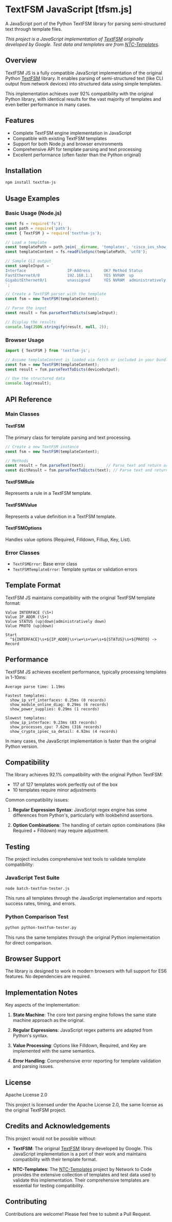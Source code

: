 # TextFSM JavaScript [tfsm.js]

A JavaScript port of the Python TextFSM library for parsing semi-structured text through template files.

*This project is a JavaScript implementation of [TextFSM](https://github.com/google/textfsm) originally developed by Google. Test data and templates are from [NTC-Templates](https://github.com/networktocode/ntc-templates).*

## Overview

TextFSM JS is a fully compatible JavaScript implementation of the original Python [TextFSM](https://github.com/google/textfsm) library. It enables parsing of semi-structured text (like CLI output from network devices) into structured data using simple templates.

This implementation achieves over 92% compatibility with the original Python library, with identical results for the vast majority of templates and even better performance in many cases.

## Features

- Complete TextFSM engine implementation in JavaScript
- Compatible with existing TextFSM templates
- Support for both Node.js and browser environments
- Comprehensive API for template parsing and text processing
- Excellent performance (often faster than the Python original)

## Installation

```bash
npm install textfsm-js
```

## Usage Examples

### Basic Usage (Node.js)

```javascript
const fs = require('fs');
const path = require('path');
const { TextFSM } = require('textfsm-js');

// Load a template
const templatePath = path.join(__dirname, 'templates', 'cisco_ios_show_ip_interface_brief.textfsm');
const templateContent = fs.readFileSync(templatePath, 'utf8');

// Sample CLI output
const sampleInput = `
Interface                  IP-Address      OK? Method Status                Protocol
FastEthernet0/0            192.168.1.1     YES NVRAM  up                    up
GigabitEthernet0/1         unassigned      YES NVRAM  administratively down down
`;

// Create a TextFSM parser with the template
const fsm = new TextFSM(templateContent);

// Parse the input
const result = fsm.parseTextToDicts(sampleInput);

// Display the results
console.log(JSON.stringify(result, null, 2));
```

### Browser Usage

```javascript
import { TextFSM } from 'textfsm-js';

// Assume templateContent is loaded via fetch or included in your bundle
const fsm = new TextFSM(templateContent);
const result = fsm.parseTextToDicts(deviceOutput);

// Use the structured data
console.log(result);
```

## API Reference

### Main Classes

#### TextFSM

The primary class for template parsing and text processing.

```javascript
// Create a new TextFSM instance
const fsm = new TextFSM(templateContent);

// Methods
const result = fsm.parseText(text);         // Parse text and return array of arrays
const dictResult = fsm.parseTextToDicts(text); // Parse text and return array of objects
```

#### TextFSMRule

Represents a rule in a TextFSM template.

#### TextFSMValue

Represents a value definition in a TextFSM template.

#### TextFSMOptions

Handles value options (Required, Filldown, Fillup, Key, List).

### Error Classes

- `TextFSMError`: Base error class
- `TextFSMTemplateError`: Template syntax or validation errors

## Template Format

TextFSM JS maintains compatibility with the original TextFSM template format:

```
Value INTERFACE (\S+)
Value IP_ADDR (\S+)
Value STATUS (up|down|administratively down)
Value PROTO (up|down)

Start
  ^${INTERFACE}\s+${IP_ADDR}\s+\w+\s+\w+\s+${STATUS}\s+${PROTO} -> Record
```

## Performance

TextFSM JS achieves excellent performance, typically processing templates in 1-10ms:

```
Average parse time: 1.19ms

Fastest templates:
  show_ip_vrf_interfaces: 0.25ms (0 records)
  show_module_online_diag: 0.29ms (6 records)
  show_power_supplies: 0.29ms (1 records)
  
Slowest templates:
  show_ip_interface: 9.23ms (83 records)
  show_processes_cpu: 7.62ms (316 records)
  show_crypto_ipsec_sa_detail: 4.92ms (4 records)
```

In many cases, the JavaScript implementation is faster than the original Python version.

## Compatibility

The library achieves 92.1% compatibility with the original Python TextFSM:

- 117 of 127 templates work perfectly out of the box
- 10 templates require minor adjustments

Common compatibility issues:

1. **Regular Expression Syntax**: JavaScript regex engine has some differences from Python's, particularly with lookbehind assertions.

2. **Option Combinations**: The handling of certain option combinations (like Required + Filldown) may require adjustment.

## Testing

The project includes comprehensive test tools to validate template compatibility:

### JavaScript Test Suite

```bash
node batch-textfsm-tester.js
```

This runs all templates through the JavaScript implementation and reports success rates, timing, and errors.

### Python Comparison Test

```bash
python python-textfsm-tester.py
```

This runs the same templates through the original Python implementation for direct comparison.

## Browser Support

The library is designed to work in modern browsers with full support for ES6 features. No dependencies are required.

## Implementation Notes

Key aspects of the implementation:

1. **State Machine**: The core text parsing engine follows the same state machine approach as the original.

2. **Regular Expressions**: JavaScript regex patterns are adapted from Python's syntax.

3. **Value Processing**: Options like Filldown, Required, and Key are implemented with the same semantics.

4. **Error Handling**: Comprehensive error reporting for template validation and parsing issues.

## License

Apache License 2.0

This project is licensed under the Apache License 2.0, the same license as the original TextFSM project.

## Credits and Acknowledgements

This project would not be possible without:

- **TextFSM**: The original [TextFSM](https://github.com/google/textfsm) library developed by Google. This JavaScript implementation is a port of their work and maintains compatibility with their template format.

- **NTC-Templates**: The [NTC-Templates](https://github.com/networktocode/ntc-templates) project by Network to Code provides the extensive collection of templates and test data used to validate this implementation. Their comprehensive templates are essential for testing compatibility.

## Contributing

Contributions are welcome! Please feel free to submit a Pull Request.